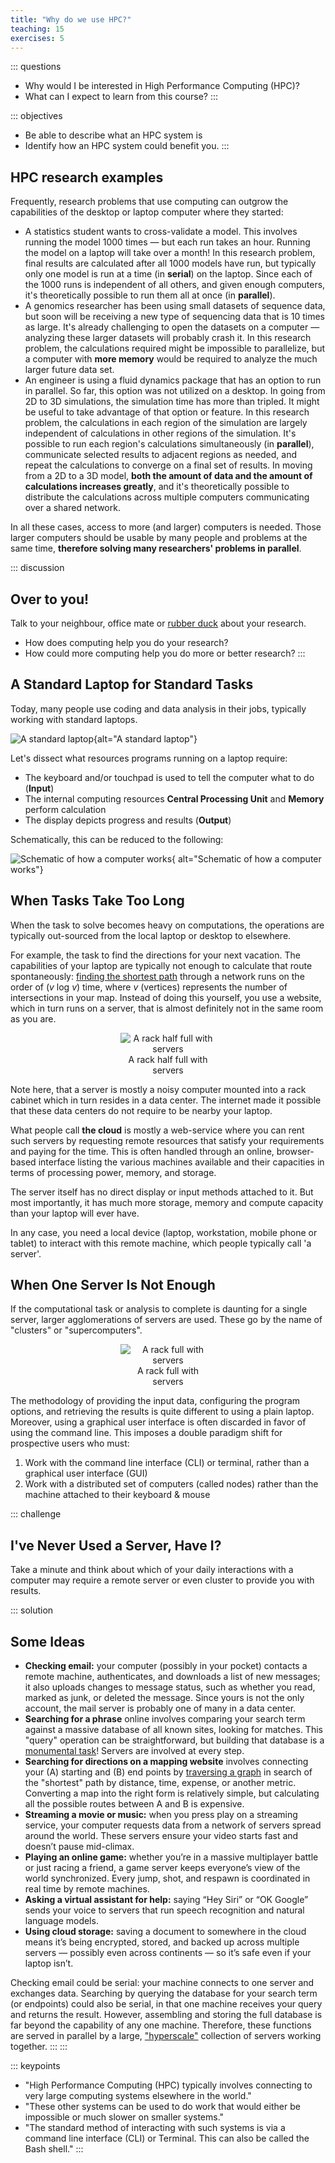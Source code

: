 ```yaml
---
title: "Why do we use HPC?"
teaching: 15
exercises: 5
---
```




::: questions
 - Why would I be interested in High Performance Computing (HPC)?
 - What can I expect to learn from this course?
:::

::: objectives
 - Be able to describe what an HPC system is
 - Identify how an HPC system could benefit you.
:::

## HPC research examples

Frequently, research problems that use computing can outgrow the capabilities
of the desktop or laptop computer where they started:

* A statistics student wants to cross-validate a model. This involves running
  the model 1000 times &mdash; but each run takes an hour. Running the model on
  a laptop will take over a month! In this research problem, final results are
  calculated after all 1000 models have run, but typically only one model is
  run at a time (in **serial**) on the laptop. Since each of the 1000 runs is
  independent of all others, and given enough computers, it's theoretically
  possible to run them all at once (in **parallel**).
* A genomics researcher has been using small datasets of sequence data, but
  soon will be receiving a new type of sequencing data that is 10 times as
  large. It's already challenging to open the datasets on a computer &mdash;
  analyzing these larger datasets will probably crash it. In this research
  problem, the calculations required might be impossible to parallelize, but a
  computer with **more memory** would be required to analyze the much larger
  future data set.
* An engineer is using a fluid dynamics package that has an option to run in
  parallel. So far, this option was not utilized on a desktop. In going from 2D
  to 3D simulations, the simulation time has more than tripled. It might be
  useful to take advantage of that option or feature. In this research problem,
  the calculations in each region of the simulation are largely independent of
  calculations in other regions of the simulation. It's possible to run each
  region's calculations simultaneously (in **parallel**), communicate selected
  results to adjacent regions as needed, and repeat the calculations to
  converge on a final set of results. In moving from a 2D to a 3D model, **both
  the amount of data and the amount of calculations increases greatly**, and
  it's theoretically possible to distribute the calculations across multiple
  computers communicating over a shared network.

In all these cases, access to more (and larger) computers is needed. Those
larger computers should be usable by many people and problems at the same time, 
**therefore solving many researchers' problems in parallel**.

::: discussion

## Over to you! 
Talk to your neighbour, office mate or [rubber duck](https://rubberduckdebugging.com/) about your research.

 * How does computing help you do your research?
 * How could more computing help you do more or better research?
:::

## A Standard Laptop for Standard Tasks

Today, many people use coding and data analysis in their jobs, typically working with standard laptops.

![A standard laptop](fig/200px-laptop-openclipartorg-aoguerrero.svg){alt="A standard laptop"}


Let's dissect what resources programs running on a laptop require:

* The keyboard and/or touchpad is used to tell the computer what to do
  (**Input**)
* The internal computing resources **Central Processing Unit** and **Memory**
  perform calculation
* The display depicts progress and results (**Output**)

Schematically, this can be reduced to the following:

![Schematic of how a computer works](fig/Simple_Von_Neumann_Architecture.svg){
   alt="Schematic of how a computer works"}





## When Tasks Take Too Long

When the task to solve becomes heavy on computations, the operations are
typically out-sourced from the local laptop or desktop to elsewhere. 

For example, the task to find the directions for your next vacation. The
capabilities of your laptop are typically not enough to calculate that route
spontaneously: [finding the shortest path](https://en.wikipedia.org/wiki/Dijkstra's_algorithm) through a network runs on
the order of (*v* log *v*) time, where *v* (vertices) represents the number of
intersections in your map. Instead of doing this yourself, you use a website,
which in turn runs on a server, that is almost definitely not in the same room
as you are.

<figure style="max-width: 30%; margin: 0 auto; text-align: center">
  <img src="fig/servers-openclipartorg-ericlemerdy.svg" alt="A rack half full with servers" class="figure">
  <div class="figcaption">A rack half full with servers</div>
</figure>

Note here, that a server is mostly a noisy computer mounted into a rack cabinet
which in turn resides in a data center. The internet made it possible that
these data centers do not require to be nearby your laptop. 

What people call **the cloud** is mostly a web-service where you can rent such servers by 
requesting remote resources that satisfy your requirements and paying for the time. 
This is often handled through an online, browser-based interface listing the various machines 
available and their capacities in terms of processing power, memory, and storage.

The server itself has no direct display or input methods attached to it. But
most importantly, it has much more storage, memory and compute capacity than
your laptop will ever have. 

In any case, you need a local device (laptop,
workstation, mobile phone or tablet) to interact with this remote machine,
which people typically call 'a server'.

## When One Server Is Not Enough

If the computational task or analysis to complete is daunting for a single
server, larger agglomerations of servers are used. These go by the name of
"clusters" or "supercomputers".

<figure style="max-width: 30%; margin: 0 auto; text-align: center;">
  <img src="fig/serverrack-openclipartorg-psteinb-basedon-ericlemerdy.svg" alt="A rack full with servers" class="figure">
  <div class="figcaption">A rack full with servers</div>
</figure>

The methodology of providing the input data, configuring the program options,
and retrieving the results is quite different to using a plain laptop.
Moreover, using a graphical user interface is often discarded in favor of using the
command line. This imposes a double paradigm shift for prospective users who must: 

1. Work with the command line interface (CLI) or terminal, rather than a graphical user
   interface (GUI)
1. Work with a distributed set of computers (called nodes) rather than the
   machine attached to their keyboard & mouse

::: challenge

## I've Never Used a Server, Have I?
Take a minute and think about which of your daily interactions with a
computer may require a remote server or even cluster to provide you with
results.

::: solution

## Some Ideas

* **Checking email:** your computer (possibly in your pocket) contacts a remote
  machine, authenticates, and downloads a list of new messages; it also
  uploads changes to message status, such as whether you read, marked as
  junk, or deleted the message. Since yours is not the only account, the
  mail server is probably one of many in a data center.
* **Searching for a phrase** online involves comparing your search term against
  a massive database of all known sites, looking for matches. This "query"
  operation can be straightforward, but building that database is a
  [monumental task](https://en.wikipedia.org/wiki/MapReduce)! Servers are
  involved at every step.
* **Searching for directions on a mapping website** involves connecting your
  (A) starting and (B) end points by [traversing a graph](
  https://en.wikipedia.org/wiki/Dijkstra%27s_algorithm) in search of
  the "shortest" path by distance, time, expense, or another metric.
  Converting a map into the right form is relatively simple, but
  calculating all the possible routes between A and B is expensive.
* **Streaming a movie or music:** when you press play on a streaming service, your 
  computer requests data from a network of servers spread around the world. These servers
  ensure your video starts fast and doesn’t pause mid-climax.
* **Playing an online game:** whether you’re in a massive multiplayer battle or just racing a 
  friend, a game server keeps everyone’s view of the world synchronized. Every jump, shot, and 
  respawn is coordinated in real time by remote machines.
* **Asking a virtual assistant for help:** saying “Hey Siri” or “OK Google” sends your voice to 
  servers that run speech recognition and natural language models. 
* **Using cloud storage:** saving a document to somewhere in the cloud means it’s being encrypted, 
  stored, and backed up across multiple servers — possibly even across continents — so it’s safe 
  even if your laptop isn’t.

Checking email could be serial: your machine connects to one server and
exchanges data. Searching by querying the database for your search term (or
endpoints) could also be serial, in that one machine receives your query
and returns the result. However, assembling and storing the full database
is far beyond the capability of any one machine. Therefore, these functions
are served in parallel by a large, ["hyperscale"](https://en.wikipedia.org/wiki/Hyperscale_computing) 
collection of servers working together.
:::
:::

::: keypoints
 - "High Performance Computing (HPC) typically involves connecting to very large
  computing systems elsewhere in the world."
 - "These other systems can be used to do work that would either be impossible
  or much slower on smaller systems."
 - "The standard method of interacting with such systems is via a command line
  interface (CLI) or Terminal. This can also be called the Bash shell."
:::
